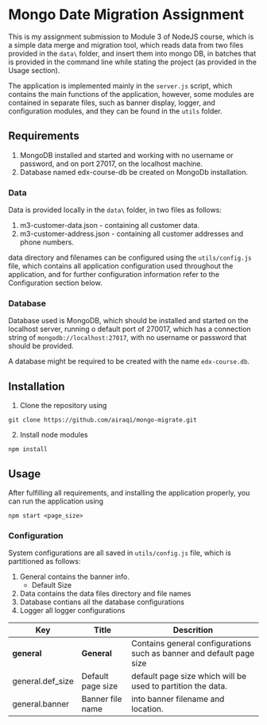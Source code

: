 # Mongo Date Migration Assignment

This is my assignment submission to Module 3 of NodeJS course, which is a simple data merge and migration tool, which reads data from two files provided in the ```data\``` folder, and insert them into mongo DB, in batches that is provided in the command line while stating the project (as provided in the Usage section).

The application is implemented mainly in the ```server.js``` script, which contains the main functions of the application, however, some modules are contained in separate files, such as banner display, logger, and configuration modules, and they can be found in the ```utils``` folder.

## Requirements

1. MongoDB installed and started and working with no username or password, and on port 27017, on the localhost machine.
2. Database named edx-course-db be created on MongoDb installation.

### Data

Data is provided locally in the ```data\``` folder, in two files as follows:

1. m3-customer-data.json - containing all customer data.
2. m3-customer-address.json - containing all customer addresses and phone numbers.

data directory and filenames can be configured using the ```utils/config.js``` file, which contains all application configuration used throughout the application, and for further configuration information refer to the Configuration section below.

### Database

Database used is MongoDB, which should be installed and started on the localhost server, running o default port of 270017, which has a connection string of ```mongodb://localhost:27017```, with no username or password that should be provided.

A database might be required to be created with the name ```edx-course.db```.

## Installation

1. Clone the repository using 

```
git clone https://github.com/airaqi/mongo-migrate.git
```

2. Install node modules
```
npm install
```


## Usage

After fulfilling all requirements, and installing the application properly, you can run the application using 
```
npm start <page_size>
```

### Configuration

System configurations are all saved in ```utils/config.js``` file, which is partitioned as follows:

1. General  contains the banner info.
    * Default Size 
2. Data     contains the data files directory and file names
3. Database contians all the database configurations
4. Logger   all logger configurations 

Key | Title | Descrition
----|-------|-------------
__general__ | __General__ | Contains general configurations such as banner and default page size
general.def_size | Default page size | default page size which will be used to partition the data.
general.banner | Banner file name | into banner filename and location.
